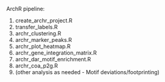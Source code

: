 ArchR pipeline:
1. create_archr_project.R
2. transfer_labels.R
3. archr_clustering.R
4. archr_marker_peaks.R
5. archr_plot_heatmap.R
6. archr_gene_integration_matrix.R
7. archr_dar_motif_enrichment.R
8. archr_coa_p2g.R
9. (other analysis as needed - Motif deviations/footprinting)